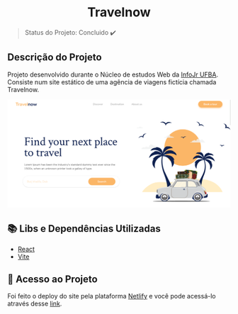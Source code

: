 <h1 align="center">Travelnow</h1>

> Status do Projeto: Concluido :heavy_check_mark:
## Descrição do Projeto

Projeto desenvolvido durante o Núcleo de estudos Web da [InfoJr UFBA](https://br.linkedin.com/company/infojrufba). Consiste num site estático de uma agência de viagens fictícia chamada Travelnow.

![Preview do layout](images/preview_layout.png)

## :books: Libs e Dependências Utilizadas

- [React](https://pt-br.reactjs.org/)
- [Vite](https://vitejs.dev/)

## 📁 Acesso ao Projeto

Foi feito o deploy do site pela plataforma [Netlify](https://www.netlify.com/) e você pode acessá-lo através desse [link](https://loving-bhaskara-ab470d.netlify.app/).